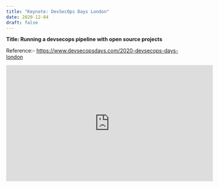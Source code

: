 ```yaml
---
title: "Keynote: DevSecOps Days London"
date: 2020-12-04
draft: false
---
```


**Title: Running a devsecops pipeline with open source projects**



Reference:- https://www.devsecopsdays.com/2020-devsecops-days-london



<iframe width="560" height="315" src="https://www.youtube.com/embed/hhQvPAzN-Y8" frameborder="0" allow="accelerometer; autoplay; clipboard-write; encrypted-media; gyroscope; picture-in-picture" allowfullscreen></iframe>